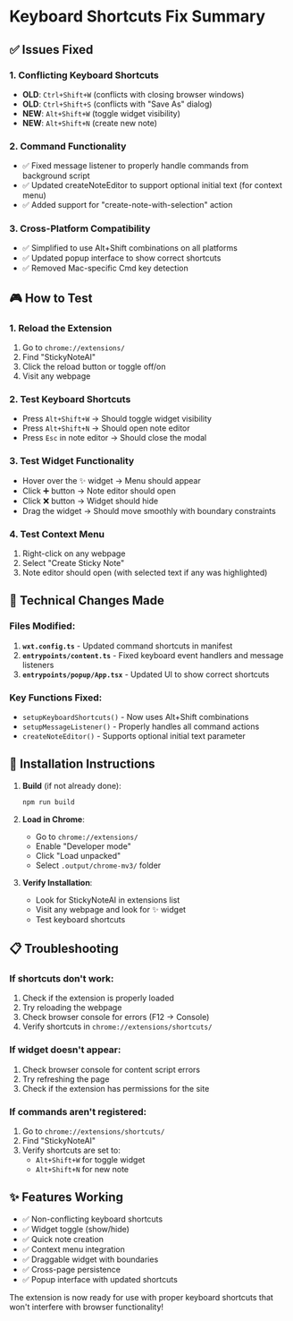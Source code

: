 # Keyboard Shortcuts Fix Summary

## ✅ Issues Fixed

### 1. **Conflicting Keyboard Shortcuts**

- **OLD**: `Ctrl+Shift+W` (conflicts with closing browser windows)
- **OLD**: `Ctrl+Shift+S` (conflicts with "Save As" dialog)
- **NEW**: `Alt+Shift+W` (toggle widget visibility)
- **NEW**: `Alt+Shift+N` (create new note)

### 2. **Command Functionality**

- ✅ Fixed message listener to properly handle commands from background script
- ✅ Updated createNoteEditor to support optional initial text (for context menu)
- ✅ Added support for "create-note-with-selection" action

### 3. **Cross-Platform Compatibility**

- ✅ Simplified to use Alt+Shift combinations on all platforms
- ✅ Updated popup interface to show correct shortcuts
- ✅ Removed Mac-specific Cmd key detection

## 🎮 How to Test

### 1. **Reload the Extension**

1. Go to `chrome://extensions/`
2. Find "StickyNoteAI"
3. Click the reload button or toggle off/on
4. Visit any webpage

### 2. **Test Keyboard Shortcuts**

- Press `Alt+Shift+W` → Should toggle widget visibility
- Press `Alt+Shift+N` → Should open note editor
- Press `Esc` in note editor → Should close the modal

### 3. **Test Widget Functionality**

- Hover over the ✨ widget → Menu should appear
- Click ➕ button → Note editor should open
- Click ❌ button → Widget should hide
- Drag the widget → Should move smoothly with boundary constraints

### 4. **Test Context Menu**

1. Right-click on any webpage
2. Select "Create Sticky Note"
3. Note editor should open (with selected text if any was highlighted)

## 🔧 Technical Changes Made

### Files Modified:

1. **`wxt.config.ts`** - Updated command shortcuts in manifest
2. **`entrypoints/content.ts`** - Fixed keyboard event handlers and message listeners
3. **`entrypoints/popup/App.tsx`** - Updated UI to show correct shortcuts

### Key Functions Fixed:

- `setupKeyboardShortcuts()` - Now uses Alt+Shift combinations
- `setupMessageListener()` - Properly handles all command actions
- `createNoteEditor()` - Supports optional initial text parameter

## 🚀 Installation Instructions

1. **Build** (if not already done):

   ```bash
   npm run build
   ```

2. **Load in Chrome**:

   - Go to `chrome://extensions/`
   - Enable "Developer mode"
   - Click "Load unpacked"
   - Select `.output/chrome-mv3/` folder

3. **Verify Installation**:
   - Look for StickyNoteAI in extensions list
   - Visit any webpage and look for ✨ widget
   - Test keyboard shortcuts

## 📋 Troubleshooting

### If shortcuts don't work:

1. Check if the extension is properly loaded
2. Try reloading the webpage
3. Check browser console for errors (F12 → Console)
4. Verify shortcuts in `chrome://extensions/shortcuts/`

### If widget doesn't appear:

1. Check browser console for content script errors
2. Try refreshing the page
3. Check if the extension has permissions for the site

### If commands aren't registered:

1. Go to `chrome://extensions/shortcuts/`
2. Find "StickyNoteAI"
3. Verify shortcuts are set to:
   - `Alt+Shift+W` for toggle widget
   - `Alt+Shift+N` for new note

## ✨ Features Working

- ✅ Non-conflicting keyboard shortcuts
- ✅ Widget toggle (show/hide)
- ✅ Quick note creation
- ✅ Context menu integration
- ✅ Draggable widget with boundaries
- ✅ Cross-page persistence
- ✅ Popup interface with updated shortcuts

The extension is now ready for use with proper keyboard shortcuts that won't interfere with browser functionality!
